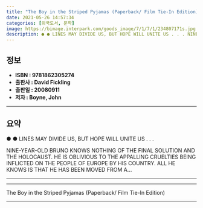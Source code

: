 ```yaml
---
title: "The Boy in the Striped Pyjamas (Paperback/ Film Tie-In Edition)"
date: 2021-05-26 14:57:34
categories: [외국도서, 문학]
image: https://bimage.interpark.com/goods_image/7/1/7/1/234807171s.jpg
description: ● ● LINES MAY DIVIDE US, BUT HOPE WILL UNITE US . . . NINE-YEAR-OLD BRUNO KNOWS NOTHING OF THE FINAL SOLUTION AND THE HOLOCAUST. HE IS OBLIVIOUS TO THE APPAL
---
```


## **정보**

- **ISBN : 9781862305274**
- **출판사 : David Fickling**
- **출판일 : 20080911**
- **저자 : Boyne, John**

------



## **요약**

●  ●  LINES MAY DIVIDE US, BUT HOPE WILL UNITE US . . .

NINE-YEAR-OLD BRUNO KNOWS NOTHING OF THE FINAL SOLUTION AND THE HOLOCAUST. HE IS OBLIVIOUS TO THE APPALLING CRUELTIES BEING INFLICTED ON THE PEOPLE OF EUROPE BY HIS COUNTRY. ALL HE KNOWS IS THAT HE HAS BEEN MOVED FROM A... 

------



------


The Boy in the Striped Pyjamas (Paperback/ Film Tie-In Edition) 

------


